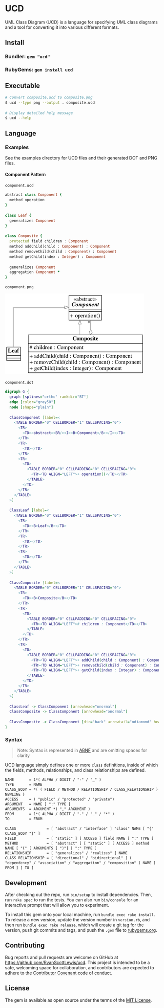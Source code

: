 # UCD

UML Class Diagram (UCD) is a language for specifying UML class diagrams and a tool for converting it into various
different formats.

## Install

### Bundler: `gem "ucd"`

### RubyGems: `gem install ucd`

## Executable

```sh
# Convert composite.ucd to composite.png
$ ucd --type png --output . composite.ucd

# Display detailed help message
$ ucd --help
```

## Language

### Examples

See the examples directory for UCD files and their generated DOT and PNG files.

#### Component Pattern

`component.ucd`

```ruby
abstract class Component {
  method operation
}

class Leaf {
  generalizes Component
}

class Composite {
  protected field children : Component
  method addChild(child : Component) : Component
  method removeChild(child : Component) : Component
  method getChild(index : Integer) : Component

  generalizes Component
  aggregation Component *
}
```

`component.png`

![Component Pattern](https://github.com/RyanScottLewis/ucd/raw/master/examples/composite.png)

`component.dot`

```dot
digraph G {
  graph [splines="ortho" rankdir="BT"]
  edge [color="gray50"]
  node [shape="plain"]

  ClassComponent [label=<
    <TABLE BORDER="0" CELLBORDER="1" CELLSPACING="0">
      <TR>
        <TD>«abstract»<BR/><I><B>Component</B></I></TD>
      </TR>
      <TR>
        <TD></TD>
      </TR>
      <TR>
        <TD>
          <TABLE BORDER="0" CELLPADDING="0" CELLSPACING="0">
            <TR><TD ALIGN="LEFT">+ operation()</TD></TR>
          </TABLE>
        </TD>
      </TR>
    </TABLE>
  >]

  ClassLeaf [label=<
    <TABLE BORDER="0" CELLBORDER="1" CELLSPACING="0">
      <TR>
        <TD><B>Leaf</B></TD>
      </TR>
      <TR>
        <TD></TD>
      </TR>
      <TR>
        <TD></TD>
      </TR>
    </TABLE>
  >]

  ClassComposite [label=<
    <TABLE BORDER="0" CELLBORDER="1" CELLSPACING="0">
      <TR>
        <TD><B>Composite</B></TD>
      </TR>
      <TR>
        <TD>
          <TABLE BORDER="0" CELLPADDING="0" CELLSPACING="0">
            <TR><TD ALIGN="LEFT"># children : Component</TD></TR>
          </TABLE>
        </TD>
      </TR>
      <TR>
        <TD>
          <TABLE BORDER="0" CELLPADDING="0" CELLSPACING="0">
            <TR><TD ALIGN="LEFT">+ addChild(child : Component) : Component</TD></TR>
            <TR><TD ALIGN="LEFT">+ removeChild(child : Component) : Component</TD></TR>
            <TR><TD ALIGN="LEFT">+ getChild(index : Integer) : Component</TD></TR>
          </TABLE>
        </TD>
      </TR>
    </TABLE>
  >]

  ClassLeaf -> ClassComponent [arrowhead="onormal"]
  ClassComposite -> ClassComponent [arrowhead="onormal"]

  ClassComposite -> ClassComponent [dir="back" arrowtail="odiamond" headlabel="*"]
}
```

### Syntax

> Note: Syntax is represented in [ABNF](https://tools.ietf.org/html/rfc5234) and are omitting spaces for clarity

UCD language simply defines one or more `class` definitions, inside of which the fields, methods, relationships, and
class relationships are defined.

```abnf
NAME       = 1*( ALPHA / DIGIT / "-" / "_" )
TYPE       = NAME
CLASS_BODY = *( ( FIELD / METHOD / RELATIONSHIP / CLASS_RELATIONSHIP ) NEWLINE )
ACCESS     = ( "public" / "protected" / "private")
ARGUMENT   = NAME [ ":" TYPE ]
ARGUMENTS  = ARGUMENT *( "," ARGUMENT )
FROM       = 1*( ALPHA / DIGIT / "-" / "_" / "*" )
TO         = FROM

CLASS              = [ "abstract" / "interface" ] "class" NAME [ "{" CLASS_BODY "}" ]
FIELD              = [ "static" ] [ ACCESS ] field NAME [ ":" TYPE ]
METHOD             = [ "abstract" ] [ "static" ] [ ACCESS ] method NAME [ "(" [ ARGUMENTS ] ")"] [ ":" TYPE ]
RELATIONSHIP       = [ "generalizes" / "realizes" ] NAME
CLASS_RELATIONSHIP = [ "directional" / "bidirectional" ] ( "dependency" / "association" / "aggregation" / "composition" ) NAME [ FROM ] [ TO ]
```

## Development

After checking out the repo, run `bin/setup` to install dependencies. Then, run `rake spec` to run the tests. You can also run `bin/console` for an interactive prompt that will allow you to experiment.

To install this gem onto your local machine, run `bundle exec rake install`. To release a new version, update the version number in `version.rb`, and then run `bundle exec rake release`, which will create a git tag for the version, push git commits and tags, and push the `.gem` file to [rubygems.org](https://rubygems.org).

## Contributing

Bug reports and pull requests are welcome on GitHub at https://github.com/RyanScottLewis/ucd. This project is intended to be a safe, welcoming space for collaboration, and contributors are expected to adhere to the [Contributor Covenant](http://contributor-covenant.org) code of conduct.

## License

The gem is available as open source under the terms of the [MIT License](http://opensource.org/licenses/MIT).

